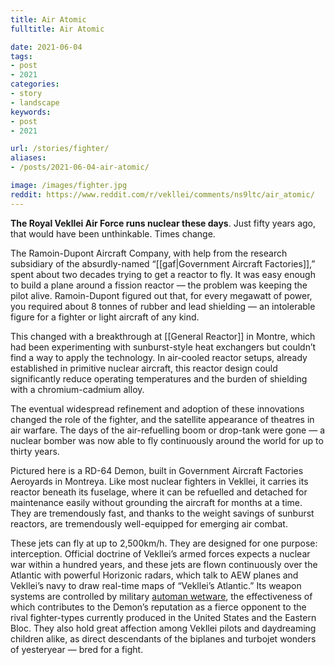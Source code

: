 ```yaml
---
title: Air Atomic
fulltitle: Air Atomic

date: 2021-06-04
tags:
- post
- 2021
categories:
- story
- landscape
keywords:
- post
- 2021

url: /stories/fighter/
aliases:
- /posts/2021-06-04-air-atomic/

image: /images/fighter.jpg
reddit: https://www.reddit.com/r/vekllei/comments/ns9ltc/air_atomic/
---
```


**The Royal Vekllei Air Force runs nuclear these days**. Just fifty years ago, that would have been unthinkable. Times change.

The Ramoin-Dupont Aircraft Company, with help from the research subsidiary of the absurdly-named “[[gaf|Government Aircraft Factories]],” spent about two decades trying to get a reactor to fly. It was easy enough to build a plane around a fission reactor — the problem was keeping the pilot alive. Ramoin-Dupont figured out that, for every megawatt of power, you required about 8 tonnes of rubber and lead shielding — an intolerable figure for a fighter or light aircraft of any kind.

This changed with a breakthrough at [[General Reactor]] in Montre, which had been experimenting with sunburst-style heat exchangers but couldn’t find a way to apply the technology. In air-cooled reactor setups, already established in primitive nuclear aircraft, this reactor design could significantly reduce operating temperatures and the burden of shielding with a chromium-cadmium alloy.

The eventual widespread refinement and adoption of these innovations changed the role of the fighter, and the satellite appearance of theatres in air warfare. The days of the air-refuelling boom or drop-tank were gone — a nuclear bomber was now able to fly continuously around the world for up to thirty years.

Pictured here is a RD-64 Demon, built in Government Aircraft Factories Aeroyards in Montreya. Like most nuclear fighters in Vekllei, it carries its reactor beneath its fuselage, where it can be refuelled and detached for maintenance easily without grounding the aircraft for months at a time. They are tremendously fast, and thanks to the weight savings of sunburst reactors, are tremendously well-equipped for emerging air combat.

These jets can fly at up to 2,500km/h. They are designed for one purpose: interception. Official doctrine of Vekllei’s armed forces expects a nuclear war within a hundred years, and these jets are flown continuously over the Atlantic with powerful Horizonic radars, which talk to AEW planes and Vekllei’s navy to draw real-time maps of “Vekllei’s Atlantic.” Its weapon systems are controlled by military [automan wetware](https://millmint.net/posts/2021-01-11-automen/), the effectiveness of which contributes to the Demon’s reputation as a fierce opponent to the rival fighter-types currently produced in the United States and the Eastern Bloc. They also hold great affection among Vekllei pilots and daydreaming children alike, as direct descendants of the biplanes and turbojet wonders of yesteryear — bred for a fight.
